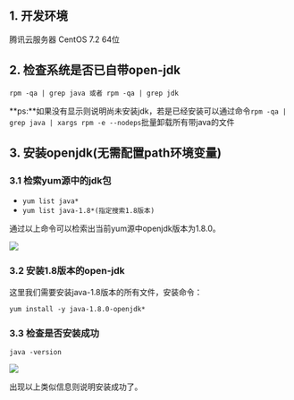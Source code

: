 ## 1. 开发环境

腾讯云服务器 CentOS 7.2 64位

## 2. 检查系统是否已自带open-jdk

```shell
rpm -qa | grep java 或者 rpm -qa | grep jdk
```

**ps:**如果没有显示则说明尚未安装jdk，若是已经安装可以通过命令`rpm -qa | grep java | xargs rpm -e --nodeps`批量卸载所有带java的文件

## 3. 安装openjdk(无需配置path环境变量)

### 3.1 检索yum源中的jdk包

- `yum list java*`
- `yum list java-1.8*(指定搜索1.8版本)`

通过以上命令可以检索出当前yum源中openjdk版本为1.8.0。

![](https://image.ldbmcs.com/2019-09-18-090801.jpg)

### 3.2 安装1.8版本的open-jdk

这里我们需要安装java-1.8版本的所有文件，安装命令：

```
yum install -y java-1.8.0-openjdk*
```

### 3.3 检查是否安装成功

`java -version`

![](https://image.ldbmcs.com/2019-09-18-090841.jpg)

出现以上类似信息则说明安装成功了。
